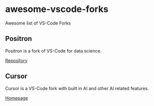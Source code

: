 # awesome-vscode-forks
Awesome list of VS-Code Forks


## Positron
Positron is a fork of VS-Code for data science.

[Repository](https://github.com/posit-dev/positron)

## Cursor
Cursor is a VS-Code fork with built in AI and other AI related features.

[Homepage](https://getcursor.com)
